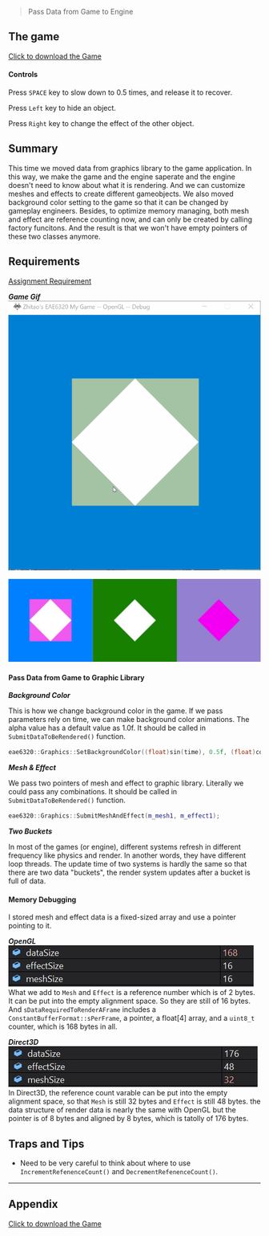 > Pass Data from Game to Engine

## The game
[Click to download the Game](/assets/A04_Zhitao.zip)
#### Controls
Press `SPACE` key to slow down to 0.5 times, and release it to recover.

Press `Left` key to hide an object.

Press `Right` key to change the effect of the other object.

## Summary
This time we moved data from graphics library to the game application. In this way, we make the game and the engine saperate and the engine doesn't need to know about what it is rendering. And we can customize meshes and effects to create different gameobjects. We also moved background color setting to the game so that it can be changed by gameplay engineers.
Besides, to optimize memory managing, both mesh and effect are reference counting now, and can only be created by calling factory funcitons. And the result is that we won't have empty pointers of these two classes anymore.

## Requirements
[Assignment Requirement](/assets/Requirement_04.pdf)

***Game Gif***
![](/img/in-post/write-up-04/gamerun.gif)

![](/img/in-post/write-up-04/game.JPG)

#### Pass Data from Game to Graphic Library

***Background Color***

This is how we change background color in the game. If we pass parameters rely on time, we can make background color animations. The alpha value has a default value as 1.0f. It should be called in `SubmitDataToBeRendered()` function.
```c++
eae6320::Graphics::SetBackgroundColor((float)sin(time), 0.5f, (float)cos(time));
```

***Mesh & Effect***

We pass two pointers of mesh and effect to graphic library. Literally we could pass any combinations. It should be called in `SubmitDataToBeRendered()` function.

```c++
eae6320::Graphics::SubmitMeshAndEffect(m_mesh1, m_effect1);
```

***Two Buckets***

In most of the games (or engine), different systems refresh in different frequency like physics and render. In another words, they have different loop threads. The update time of two systems is hardly the same so that there are two data "buckets", the render system updates after a bucket is full of data.

#### Memory Debugging
I stored mesh and effect data is a fixed-sized array and use a pointer pointing to it.

***OpenGL***
![](/img/in-post/write-up-04/glSize.JPG)
What we add to `Mesh` and `Effect` is a reference number which is of 2 bytes. It can be put into the empty alignment space. So they are still of 16 bytes. And `sDataRequiredToRenderAFrame` includes a `ConstantBufferFormat::sPerFrame`, a pointer, a float[4] array, and a `uint8_t` counter, which is 168 bytes in all.

***Direct3D***
![](/img/in-post/write-up-04/d3dSize.JPG)
In Direct3D, the reference count varable can be put into the empty alignment space, so that `Mesh` is still 32 bytes and `Effect` is still 48 bytes. the data structure of render data is nearly the same with OpenGL but the pointer is of 8 bytes and aligned by 8 bytes, which is tatolly of 176 bytes.

## Traps and Tips
* Need to be very careful to think about where to use `IncrementRefenenceCount()` and `DecrementRefenenceCount()`.


---

## Appendix

[Click to download the Game](/assets/A04_Zhitao.zip)
